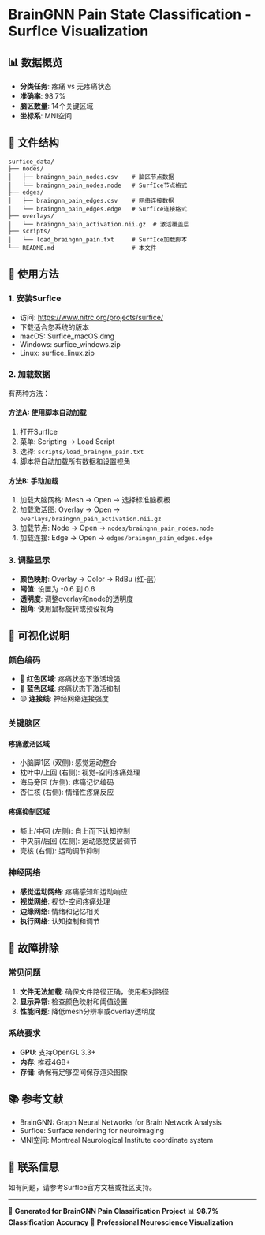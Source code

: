 # BrainGNN Pain State Classification - SurfIce Visualization

## 📊 数据概览
- **分类任务**: 疼痛 vs 无疼痛状态
- **准确率**: 98.7%
- **脑区数量**: 14个关键区域
- **坐标系**: MNI空间

## 📁 文件结构
```
surfice_data/
├── nodes/
│   ├── braingnn_pain_nodes.csv    # 脑区节点数据
│   └── braingnn_pain_nodes.node   # SurfIce节点格式
├── edges/
│   ├── braingnn_pain_edges.csv    # 网络连接数据
│   └── braingnn_pain_edges.edge   # SurfIce连接格式
├── overlays/
│   └── braingnn_pain_activation.nii.gz  # 激活覆盖层
├── scripts/
│   └── load_braingnn_pain.txt     # SurfIce加载脚本
└── README.md                      # 本文件
```

## 🚀 使用方法

### 1. 安装SurfIce
- 访问: https://www.nitrc.org/projects/surfice/
- 下载适合您系统的版本
- macOS: Surfice_macOS.dmg
- Windows: surfice_windows.zip
- Linux: surfice_linux.zip

### 2. 加载数据
有两种方法：

#### 方法A: 使用脚本自动加载
1. 打开SurfIce
2. 菜单: Scripting → Load Script
3. 选择: `scripts/load_braingnn_pain.txt`
4. 脚本将自动加载所有数据和设置视角

#### 方法B: 手动加载
1. 加载大脑网格: Mesh → Open → 选择标准脑模板
2. 加载激活图: Overlay → Open → `overlays/braingnn_pain_activation.nii.gz`
3. 加载节点: Node → Open → `nodes/braingnn_pain_nodes.node`
4. 加载连接: Edge → Open → `edges/braingnn_pain_edges.edge`

### 3. 调整显示
- **颜色映射**: Overlay → Color → RdBu (红-蓝)
- **阈值**: 设置为 -0.6 到 0.6
- **透明度**: 调整overlay和node的透明度
- **视角**: 使用鼠标旋转或预设视角

## 🎨 可视化说明

### 颜色编码
- 🔴 **红色区域**: 疼痛状态下激活增强
- 🔵 **蓝色区域**: 疼痛状态下激活抑制
- 🟡 **连接线**: 神经网络连接强度

### 关键脑区
#### 疼痛激活区域
- 小脑脚1区 (双侧): 感觉运动整合
- 枕叶中/上回 (右侧): 视觉-空间疼痛处理
- 海马旁回 (左侧): 疼痛记忆编码
- 杏仁核 (右侧): 情绪性疼痛反应

#### 疼痛抑制区域  
- 额上/中回 (左侧): 自上而下认知控制
- 中央前/后回 (左侧): 运动感觉皮层调节
- 壳核 (右侧): 运动调节抑制

### 神经网络
- **感觉运动网络**: 疼痛感知和运动响应
- **视觉网络**: 视觉-空间疼痛处理
- **边缘网络**: 情绪和记忆相关
- **执行网络**: 认知控制和调节

## 🔧 故障排除

### 常见问题
1. **文件无法加载**: 确保文件路径正确，使用相对路径
2. **显示异常**: 检查颜色映射和阈值设置
3. **性能问题**: 降低mesh分辨率或overlay透明度

### 系统要求
- **GPU**: 支持OpenGL 3.3+
- **内存**: 推荐4GB+
- **存储**: 确保有足够空间保存渲染图像

## 📚 参考文献
- BrainGNN: Graph Neural Networks for Brain Network Analysis
- SurfIce: Surface rendering for neuroimaging
- MNI空间: Montreal Neurological Institute coordinate system

## 📧 联系信息
如有问题，请参考SurfIce官方文档或社区支持。

---
🧠 **Generated for BrainGNN Pain Classification Project**
📊 **98.7% Classification Accuracy**
🎯 **Professional Neuroscience Visualization**

